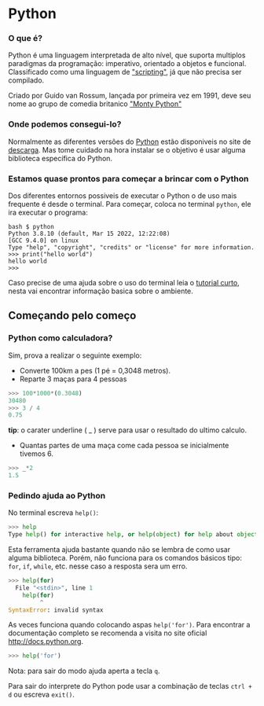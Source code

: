# Python

### O que é?
Python é uma linguagem interpretada de alto nível, que suporta multiplos paradigmas da programação: imperativo, orientado a objetos e funcional. Classificado como uma linguagem de ["scripting"](https://pt.wikipedia.org/wiki/Linguagem_de_script), já que não precisa ser compilado. 

Criado por Guido van Rossum, lançada por primeira vez em 1991, deve seu nome ao grupo de comedia britanico ["Monty Python"](https://pt.wikipedia.org/wiki/Monty_Python)

### Onde podemos consegui-lo?

Normalmente as diferentes versões do [Python](https://www.python.org/) estão disponiveis no site de [descarga](https://www.python.org/downloads/). Mas tome cuidado na hora instalar se o objetivo é usar alguma biblioteca específica do Python.

### Estamos quase prontos para começar a brincar com o Python

Dos diferentes entornos possiveis de executar o Python o de uso mais frequente é desde o terminal. Para começar, coloca no terminal `python`, ele ira executar o programa:

```
bash $ python
Python 3.8.10 (default, Mar 15 2022, 12:22:08) 
[GCC 9.4.0] on linux
Type "help", "copyright", "credits" or "license" for more information.
>>> print("hello world")
hello world
>>>
```

Caso precise de uma ajuda sobre o uso do terminal leia o [tutorial curto](https://tutorial.djangogirls.org/pt/intro_to_command_line/), nesta vai encontrar informação basica sobre o ambiente.


## Começando pelo começo

### Python como  calculadora?
Sim, prova a realizar o seguinte exemplo:
- Converte 100km a pes (1 pé = 0,3048 metros).
- Reparte 3 maças para 4 pessoas



```python
>>> 100*1000*(0.3048)
30480
>>> 3 / 4
0.75
```

**tip**: o carater underline ( _ ) serve para usar o resultado do ultimo calculo.

* Quantas partes de uma maça come cada pessoa se inicialmente tivemos 6.

```python
>>> _*2
1.5
```

### Pedindo ajuda ao Python

No terminal escreva `help()`:

```python
>>> help
Type help() for interactive help, or help(object) for help about object
```

Esta ferramenta ajuda bastante quando não se lembra de como usar alguma biblioteca. Porém, não funciona para os comandos básicos tipo: `for`, `if`, `while`, etc. nesse caso a resposta sera um erro.
```python
>>> help(for)
  File "<stdin>", line 1
    help(for)
         ^
SyntaxError: invalid syntax

```
As veces funciona quando colocando aspas `help('for')`. Para encontrar a documentação completo se recomenda a visita no site oficial <http://docs.python.org>.

```python
>>> help('for') 
```
Nota: para sair do modo ajuda aperta a tecla `q`.

Para sair do interprete do Python pode usar a combinação de teclas `ctrl + d` ou escreva `exit()`.



